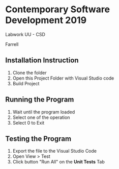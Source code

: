 # Contemporary Software Development 2019
Labwork UU - CSD

Farrell

## Installation Instruction

1. Clone the folder
2. Open this Project Folder with Visual Studio code
3. Build Project

## Running the Program
1. Wait until the program loaded
2. Select one of the operation
3. Select 0 to Exit

## Testing the Program
1. Export the file to the Visual Studio Code
2. Open View > Test
3. Click button "Run All" on the **Unit Tests** Tab
